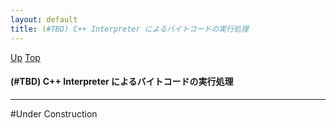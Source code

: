 ```yaml
---
layout: default
title: (#TBD) C++ Interpreter によるバイトコードの実行処理
---
```

[Up](noSYJTkIJn.html) [Top](../index.html)

#### (#TBD) C++ Interpreter によるバイトコードの実行処理

--- 
#Under Construction







